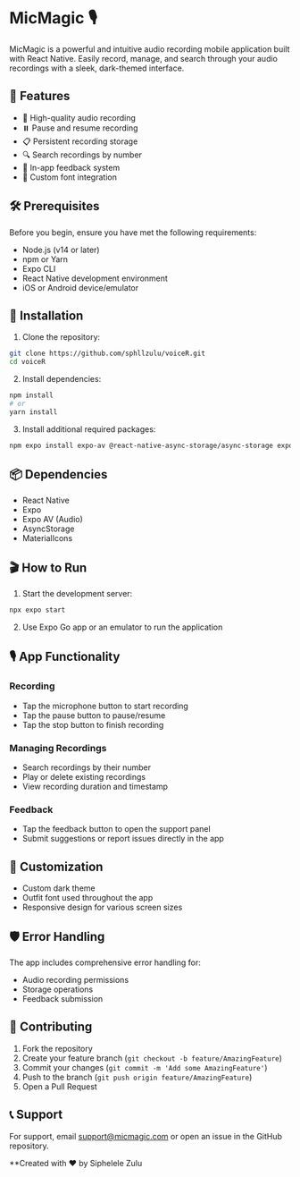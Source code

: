# MicMagic 🎙️

MicMagic is a powerful and intuitive audio recording mobile application built with React Native. Easily record, manage, and search through your audio recordings with a sleek, dark-themed interface.

## 📱 Features

- 🔴 High-quality audio recording
- ⏸️ Pause and resume recording
- 📋 Persistent recording storage
- 🔍 Search recordings by number
- 💬 In-app feedback system
- 🎨 Custom font integration

## 🛠️ Prerequisites

Before you begin, ensure you have met the following requirements:

- Node.js (v14 or later)
- npm or Yarn
- Expo CLI
- React Native development environment
- iOS or Android device/emulator

## 🚀 Installation

1. Clone the repository:
```bash
git clone https://github.com/sphllzulu/voiceR.git
cd voiceR
```

2. Install dependencies:
```bash
npm install
# or
yarn install
```

3. Install additional required packages:
```bash
npm expo install expo-av @react-native-async-storage/async-storage expo-font
```

## 📦 Dependencies

- React Native
- Expo
- Expo AV (Audio)
- AsyncStorage
- MaterialIcons

## 🎬 How to Run

1. Start the development server:
```bash
npx expo start
```

2. Use Expo Go app or an emulator to run the application

## 🎙️ App Functionality

### Recording
- Tap the microphone button to start recording
- Tap the pause button to pause/resume
- Tap the stop button to finish recording

### Managing Recordings
- Search recordings by their number
- Play or delete existing recordings
- View recording duration and timestamp

### Feedback
- Tap the feedback button to open the support panel
- Submit suggestions or report issues directly in the app

## 🎨 Customization

- Custom dark theme
- Outfit font used throughout the app
- Responsive design for various screen sizes

## 🛡️ Error Handling

The app includes comprehensive error handling for:
- Audio recording permissions
- Storage operations
- Feedback submission

## 📝 Contributing

1. Fork the repository
2. Create your feature branch (`git checkout -b feature/AmazingFeature`)
3. Commit your changes (`git commit -m 'Add some AmazingFeature'`)
4. Push to the branch (`git push origin feature/AmazingFeature`)
5. Open a Pull Request

## 📞 Support

For support, email support@micmagic.com or open an issue in the GitHub repository.



**Created with ❤️ by Siphelele Zulu